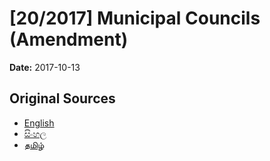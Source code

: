 # [20/2017] Municipal Councils (Amendment)

**Date:** 2017-10-13

## Original Sources

- [English](https://documents.gov.lk/view/acts/2017/10/20-2017_E.pdf)
- [සිංහල](https://documents.gov.lk/view/acts/2017/10/20-2017_S.pdf)
- [தமிழ்](https://documents.gov.lk/view/acts/2017/10/20-2017_T.pdf)
